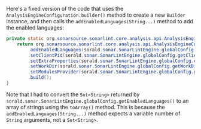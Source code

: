 Here's a fixed version of the code that uses the `AnalysisEngineConfiguration.builder()` method to create a new `Builder` instance, and then calls the `addEnabledLanguages(String...)` method to add the enabled languages:

```java
private static org.sonarsource.sonarlint.core.analysis.api.AnalysisEngineConfiguration buildAnalysisEngineConfiguration() {
    return org.sonarsource.sonarlint.core.analysis.api.AnalysisEngineConfiguration.builder()
        .addEnabledLanguages(sorald.sonar.SonarLintEngine.globalConfig.getEnabledLanguages().toArray(new String[0]))
        .setClientPid(sorald.sonar.SonarLintEngine.globalConfig.getClientPid())
        .setExtraProperties(sorald.sonar.SonarLintEngine.globalConfig.extraProperties())
        .setWorkDir(sorald.sonar.SonarLintEngine.globalConfig.getWorkDir())
        .setModulesProvider(sorald.sonar.SonarLintEngine.globalConfig.getModulesProvider())
        .build();
}
```

Note that I had to convert the `Set<String>` returned by `sorald.sonar.SonarLintEngine.globalConfig.getEnabledLanguages()` to an array of strings using the `toArray()` method. This is because the `addEnabledLanguages(String...)` method expects a variable number of `String` arguments, not a `Set<String>`.